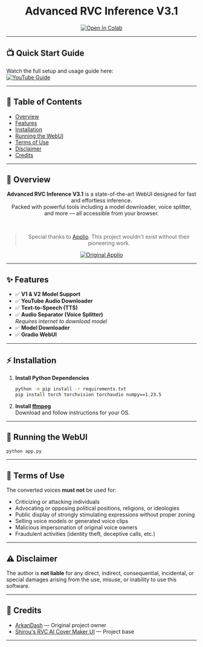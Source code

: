 <div align="center">

# Advanced RVC Inference V3.1

[![Open In Colab](https://img.shields.io/badge/Open%20in%20Colab-yellow?style=for-the-badge&logo=google-colab&logoColor=white)](https://colab.research.google.com/github/ArkanDash/Advanced-RVC-Inference/blob/master/Advanced-RVC.ipynb)

</div>

---

## 📺 Quick Start Guide

Watch the full setup and usage guide here:  
[![YouTube Guide](https://img.shields.io/badge/YouTube-Setup%20Guide-red?style=for-the-badge&logo=youtube)](https://youtu.be/8CzEFMmyRag?si=M8SYyal4RWtD07VM)

---

## 📖 Table of Contents

- [Overview](#overview)
- [Features](#features)
- [Installation](#installation)
- [Running the WebUI](#running-the-webui)
- [Terms of Use](#terms-of-use)
- [Disclaimer](#disclaimer)
- [Credits](#credits)

---

## 📝 Overview

<div align="center">

**Advanced RVC Inference V3.1** is a state-of-the-art WebUI designed for fast and effortless inference.  
Packed with powerful tools including a model downloader, voice splitter, and more — all accessible from your browser.

<br>

> Special thanks to [Applio](https://github.com/IAHispano/Applio). This project wouldn't exist without their pioneering work.

[![Original Applio](https://img.shields.io/badge/Github-Original%20Applio%20Repository-blue?style=for-the-badge&logo=github)](https://github.com/IAHispano/Applio)

</div>

---

## ✨ Features

- ✅ **V1 & V2 Model Support**
- ✅ **YouTube Audio Downloader**
- ✅ **Text-to-Speech (TTS)**
- ✅ **Audio Separator (Voice Splitter)**  
  *Requires internet to download model*
- ✅ **Model Downloader**
- ✅ **Gradio WebUI**

---

## ⚡ Installation

1. **Install Python Dependencies**

   ```bash
   python -m pip install -r requirements.txt
   pip install torch torchvision torchaudio numpy==1.23.5
   ```

2. **Install [ffmpeg](https://ffmpeg.org/)**  
   Download and follow instructions for your OS.

---

## 🚀 Running the WebUI

```bash
python app.py
```

---

## 📜 Terms of Use

The converted voices **must not** be used for:

- Criticizing or attacking individuals
- Advocating or opposing political positions, religions, or ideologies
- Public display of strongly stimulating expressions without proper zoning
- Selling voice models or generated voice clips
- Malicious impersonation of original voice owners
- Fraudulent activities (identity theft, deceptive calls, etc.)

---

## ⚠️ Disclaimer

The author is **not liable** for any direct, indirect, consequential, incidental, or special damages arising from the use, misuse, or inability to use this software.

---

## 🙏 Credits

- [ArkanDash](https://github.com/ArkanDash) — Original project owner
- [Shirou's RVC AI Cover Maker UI](https://github.com/Eddycrack864/RVC-AI-Cover-Maker-UI.git) — Project base

---
